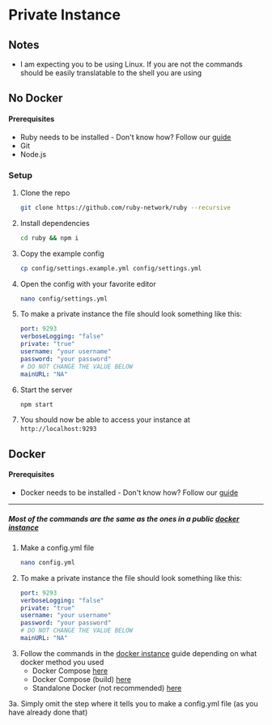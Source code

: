# Private Instance

## Notes
- I am expecting you to be using Linux. If you are not the commands should be easily translatable to the shell you are using 

## No Docker

#### Prerequisites
- Ruby needs to be installed - Don't know how? Follow our [guide](./install-ruby.md)
- Git
- Node.js

### Setup
1. Clone the repo
    ```bash
    git clone https://github.com/ruby-network/ruby --recursive 
    ```
2. Install dependencies
    ```bash
    cd ruby && npm i
    ```
3. Copy the example config
    ```bash
    cp config/settings.example.yml config/settings.yml
    ```
4. Open the config with your favorite editor
    ```bash
    nano config/settings.yml
    ```
5. To make a private instance the file should look something like this:
    ```yml
    port: 9293
    verboseLogging: "false"
    private: "true"
    username: "your username"
    password: "your password"
    # DO NOT CHANGE THE VALUE BELOW
    mainURL: "NA"
    ```
6. Start the server
    ```bash
    npm start
    ```
7. You should now be able to access your instance at `http://localhost:9293`

## Docker

#### Prerequisites
- Docker needs to be installed - Don't know how? Follow our [guide](./docker-install.md)

---

##### Most of the commands are the same as the ones in a public [docker instance](./docker.md)

1. Make a config.yml file
    ```bash
    nano config.yml
    ```
2. To make a private instance the file should look something like this:
    ```yml
    port: 9293
    verboseLogging: "false"
    private: "true"
    username: "your username"
    password: "your password"
    # DO NOT CHANGE THE VALUE BELOW
    mainURL: "NA"
    ```
3. Follow the commands in the [docker instance](./docker.md) guide depending on what docker method you used
    - Docker Compose [here](./docker.md#docker-compose)
    - Docker Compose (build) [here](./docker.md#docker-compose-build)
    - Standalone Docker (not recommended) [here](./docker.md#standalone)

3a. Simply omit the step where it tells you to make a config.yml file (as you have already done that)

